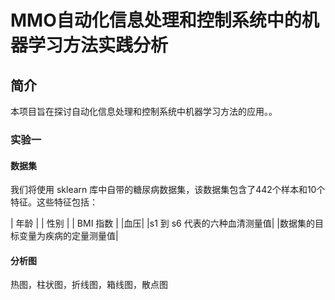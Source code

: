# MMO自动化信息处理和控制系统中的机器学习方法实践分析

## 简介
本项目旨在探讨自动化信息处理和控制系统中机器学习方法的应用。。

### 实验一
#### 数据集
我们将使用 sklearn 库中自带的糖尿病数据集，该数据集包含了442个样本和10个特征。这些特征包括：

| 年龄 | 
| 性别 |
| BMI 指数 |
|血压|
|s1 到 s6 代表的六种血清测量值|
|数据集的目标变量为疾病的定量测量值|
#### 分析图
热图，柱状图，折线图，箱线图，散点图




